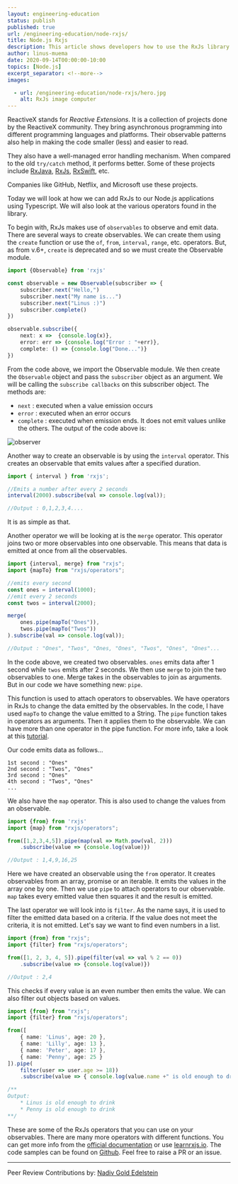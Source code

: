 ```yaml
---
layout: engineering-education
status: publish
published: true
url: /engineering-education/node-rxjs/
title: Node.js Rxjs
description: This article shows developers how to use the RxJs library and will also look at the various operators found in the library.
author: linus-muema
date: 2020-09-14T00:00:00-10:00
topics: [Node.js]
excerpt_separator: <!--more-->
images:

  - url: /engineering-education/node-rxjs/hero.jpg
    alt: RxJs image computer
---
```

ReactiveX stands for *Reactive Extensions*. It is a collection of projects done by the ReactiveX community. They bring asynchronous programming into different programming languages and platforms. Their observable patterns also help in making the code smaller (less) and easier to read.
<!--more-->

They also have a well-managed error handling mechanism. When compared to the old `try/catch` method, it performs better. Some of these projects include [RxJava](https://github.com/ReactiveX/RxJava), [RxJs](https://github.com/ReactiveX/rxjs), [RxSwift](https://github.com/ReactiveX/RxSwift), etc.

Companies like GitHub, Netflix, and Microsoft use these projects.

Today we will look at how we can add RxJs to our Node.js applications using Typescript. We will also look at the various operators found in the library.

To begin with, RxJs makes use of `observables` to observe and emit data. There are several ways to create observables. We can create them using the `create` function or use the `of`, `from`, `interval`, `range`, etc. operators. But, as from v.6+, `create` is deprecated and so we must create the Observable module.

```typescript
import {Observable} from 'rxjs'

const observable = new Observable(subscriber => {
    subscriber.next("Hello,")
    subscriber.next("My name is...")
    subscriber.next("Linus :)")
    subscriber.complete()
})

observable.subscribe({
    next: x =>  {console.log(x)},
    error: err => {console.log("Error : "+err)},
    complete: () => {console.log("Done...")}
})
```

From the code above, we import the Observable module. We then create the `Observable` object and pass the `subscriber` object as an argument. We will be calling the `subscribe callbacks` on this subscriber object. The methods are:

- `next` : executed when a value emission occurs
- `error` : executed when an error occurs
- `complete` : executed when emission ends. It does not emit values unlike the others. The output of the code above is:

![observer](/engineering-education/node-rxjs/rx-observer.png)

Another way to create an observable is by using the `interval` operator. This creates an observable that emits values after a specified duration.

```typescript
import { interval } from 'rxjs';

//Emits a number after every 2 seconds
interval(2000).subscribe(val => console.log(val));

//Output : 0,1,2,3,4....
```

It is as simple as that.

Another operator we will be looking at is the `merge` operator. This operator joins two or more observables into one observable. This means that data is emitted at once from all the observables.

```typescript
import {interval, merge} from "rxjs";
import {mapTo} from "rxjs/operators";

//emits every second
const ones = interval(1000);
//emit every 2 seconds
const twos = interval(2000);

merge(
    ones.pipe(mapTo("Ones")),
    twos.pipe(mapTo("Twos"))
).subscribe(val => console.log(val));

//Output : "Ones", "Twos", "Ones, "Ones", "Twos", "Ones", "Ones"...
```

In the code above, we created two observables. `ones` emits data after 1 second while `twos` emits after 2 seconds. We then use `merge` to join the two observables to one. Merge takes in the observables to join as arguments. But in our code we have something new: `pipe`.

This function is used to attach operators to observables. We have operators in RxJs to change the data emitted by the observables. In the code, I have used `mapTo` to change the value emitted to a String. The `pipe` function takes in operators as arguments. Then it applies them to the observable. We can have more than one operator in the pipe function. For more info, take a look at this [tutorial](https://www.learnrxjs.io/learn-rxjs/concepts/rxjs-primer#pipe).

Our code emits data as follows...

```log
1st second : "Ones"
2nd second : "Twos", "Ones"
3rd second : "Ones"
4th second : "Twos", "Ones"
...
```

We also have the `map` operator. This is also used to change the values from an observable.

```typescript
import {from} from 'rxjs'
import {map} from "rxjs/operators";

from([1,2,3,4,5]).pipe(map(val => Math.pow(val, 2)))
    .subscribe(value => {console.log(value)})

//Output : 1,4,9,16,25
```

Here we have created an observable using the `from` operator. It creates observables from an array, promise or an iterable. It emits the values in the array one by one. Then we use `pipe` to attach operators to our observable. `map` takes every emitted value then squares it and the result is emitted.

The last operator we will look into is `filter`. As the name says, it is used to filter the emitted data based on a criteria. If the value does not meet the criteria, it is not emitted. Let's say we want to find even numbers in a list.

```typescript
import {from} from "rxjs";
import {filter} from "rxjs/operators";

from([1, 2, 3, 4, 5]).pipe(filter(val => val % 2 == 0))
    .subscribe(value => {console.log(value)})

//Output : 2,4
```

This checks if every value is an even number then emits the value. We can also filter out objects based on values.

```typescript
import {from} from "rxjs";
import {filter} from "rxjs/operators";

from([
    { name: 'Linus', age: 20 },
    { name: 'Lilly', age: 13 },
    { name: 'Peter', age: 17 },
    { name: 'Penny', age: 25 }
]).pipe(
    filter(user => user.age >= 18))
    .subscribe(value => { console.log(value.name +" is old enough to drink")})

/**
Output:
    * Linus is old enough to drink
    * Penny is old enough to drink
**/
```

These are some of the RxJs operators that you can use on your observables. There are many more operators with different functions. You can get more info from the [official documentation](https://github.com/ReactiveX/rxjs) or use [learnrxjs.io](https://www.learnrxjs.io/). The code samples can be found on [Github](https://github.com/LinusMuema/node-rxjs). Feel free to raise a PR or an issue.

---
Peer Review Contributions by: [Nadiv Gold Edelstein](/engineering-education/authors/nadiv-gold-edelstein/)
